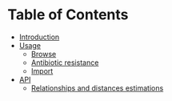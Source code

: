 # Table of Contents

* [Introduction](Introduction.md)
* [Usage]()
    * [Browse](Browse.md)
    * [Antibiotic resistance]()
    * [Import]()
* [API]()
    * [Relationships and distances estimations]()
